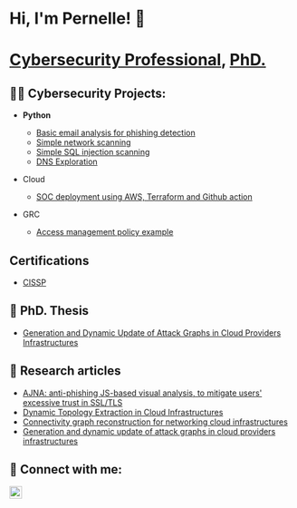 # Hi, I'm Pernelle! 👋
# <a href="https://www.linkedin.com/in/pernelle-mensah-916659161">Cybersecurity Professional</a>, <a href="https://theses.hal.science/tel-02416305">PhD.</a>

<!--
**frenzymilk/frenzymilk** is a ✨ _special_ ✨ repository because its `README.md` (this file) appears on your GitHub profile.

Here are some ideas to get you started:

- 🔭 I’m currently working on ...
- 🌱 I’m currently learning ...
- 👯 I’m looking to collaborate on ...
- 🤔 I’m looking for help with ...
- 💬 Ask me about ...
- 📫 How to reach me: ...
- 😄 Pronouns: ...
- ⚡ Fun fact: ...
-->

## 👨‍💻 Cybersecurity Projects:

- <b>Python</b>
  - [Basic email analysis for phishing detection](https://github.com/frenzymilk/email-analysis)
  - [Simple network scanning](https://github.com/frenzymilk/network_scanning)
  - [Simple SQL injection scanning](https://github.com/frenzymilk/simple_sql_injection_scanner)
  - [DNS Exploration](https://github.com/frenzymilk/dns_exploration)
 
- Cloud
  - [SOC deployment using AWS, Terraform and Github action](https://github.com/frenzymilk/soc_automation_project)

- GRC
  - [Access management policy example](https://github.com/frenzymilk/access_management_policy_roughDraft)

## Certifications

- [CISSP](https://www.credly.com/badges/15b6a2db-7a1c-4429-af30-8e5092582ebc)

## 💬 PhD. Thesis
- [Generation and Dynamic Update of Attack Graphs in Cloud Providers Infrastructures](https://theses.hal.science/tel-02416305)
## 💬 Research articles

- [AJNA: anti-phishing JS-based visual analysis, to mitigate users' excessive trust in SSL/TLS](https://ieeexplore.ieee.org/abstract/document/7809536/)
- [Dynamic Topology Extraction in Cloud Infrastructures](https://inria.hal.science/hal-01399251/document)
- [Connectivity graph reconstruction for networking cloud infrastructures](https://ieeexplore.ieee.org/abstract/document/8171337/)
- [Generation and dynamic update of attack graphs in cloud providers infrastructures](https://inria.hal.science/tel-02416305/)

## 🤳 Connect with me:

[<img align="left" alt="PernelleMensah | LinkedIn" width="22px" src="https://cdn.jsdelivr.net/npm/simple-icons@v3/icons/linkedin.svg" />][linkedin]

[linkedin]: https://www.linkedin.com/in/pernelle-mensah-916659161



